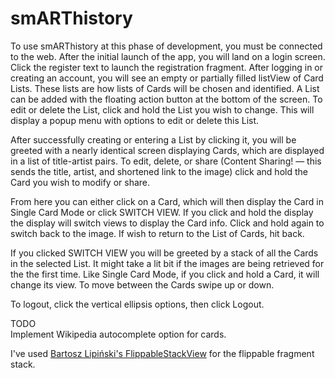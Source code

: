 # smARThistory
To use smARThistory at this phase of development, you must be connected to the web. After the initial
launch of the app, you will land on a login screen. Click the register text to launch the registration fragment. After logging in or creating an account, 
you will see an empty or partially filled listView of Card Lists. These lists are how lists of Cards will
be chosen and identified. A List can be added with the floating action button at the bottom of the screen. 
To edit or delete the List, click and hold the List you wish to change. This will display a popup menu with 
options to edit or delete this List.

After successfully creating or entering a List by clicking it, you will be greeted with a nearly identical 
screen displaying Cards, which are displayed in a list of title-artist pairs. To edit, delete, or share 
(Content Sharing! — this sends the title, artist, and shortened link to the image) click and hold the Card
you wish to modify or share.

From here you can either click on a Card, which will then display the Card in Single Card Mode or click 
SWITCH VIEW. If you click and hold the display the display will switch views to display the Card info. Click
and hold again to switch back to the image. If wish to return to the List of Cards, hit back.

If you clicked SWITCH VIEW you will be greeted by a stack of all the Cards in the selected List. It might take 
a lit bit if the images are being retrieved for the the first time. Like Single Card Mode, if you click and hold
 a Card, it will change its view. To move between the Cards swipe up or down.

To logout, click the vertical ellipsis options, then click Logout. 

TODO <br>
Implement Wikipedia autocomplete option for cards.

I've used <a href="https://github.com/blipinsk/FlippableStackView">Bartosz Lipiński's FlippableStackView</a> for the flippable fragment stack.
